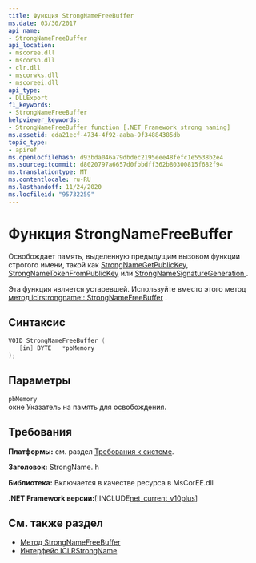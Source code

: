 ```yaml
---
title: Функция StrongNameFreeBuffer
ms.date: 03/30/2017
api_name:
- StrongNameFreeBuffer
api_location:
- mscoree.dll
- mscorsn.dll
- clr.dll
- mscorwks.dll
- mscoreei.dll
api_type:
- DLLExport
f1_keywords:
- StrongNameFreeBuffer
helpviewer_keywords:
- StrongNameFreeBuffer function [.NET Framework strong naming]
ms.assetid: eda21ecf-4734-4f92-aaba-9f34884385db
topic_type:
- apiref
ms.openlocfilehash: d93bda046a79dbdec2195eee48fefc1e5538b2e4
ms.sourcegitcommit: d8020797a6657d0fbbdff362b80300815f682f94
ms.translationtype: MT
ms.contentlocale: ru-RU
ms.lasthandoff: 11/24/2020
ms.locfileid: "95732259"
---
```

# <a name="strongnamefreebuffer-function"></a>Функция StrongNameFreeBuffer

Освобождает память, выделенную предыдущим вызовом функции строгого имени, такой как [StrongNameGetPublicKey](strongnamegetpublickey-function.md), [StrongNameTokenFromPublicKey](strongnametokenfrompublickey-function.md) или [StrongNameSignatureGeneration ](strongnamesignaturegeneration-function.md).  
  
 Эта функция является устаревшей. Используйте вместо этого метод [метод iclrstrongname:: StrongNameFreeBuffer](../hosting/iclrstrongname-strongnamefreebuffer-method.md) .  
  
## <a name="syntax"></a>Синтаксис  
  
```cpp  
VOID StrongNameFreeBuffer (
   [in] BYTE   *pbMemory  
);  
```  
  
## <a name="parameters"></a>Параметры  

 `pbMemory`  
 окне Указатель на память для освобождения.  
  
## <a name="requirements"></a>Требования  

 **Платформы:** см. раздел [Требования к системе](../../get-started/system-requirements.md).  
  
 **Заголовок:** StrongName. h  
  
 **Библиотека:** Включается в качестве ресурса в MsCorEE.dll  
  
 **.NET Framework версии:**[!INCLUDE[net_current_v10plus](../../../../includes/net-current-v10plus-md.md)]  
  
## <a name="see-also"></a>См. также раздел

- [Метод StrongNameFreeBuffer](../hosting/iclrstrongname-strongnamefreebuffer-method.md)
- [Интерфейс ICLRStrongName](../hosting/iclrstrongname-interface.md)
